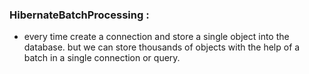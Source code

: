 ### HibernateBatchProcessing :
- every time create a connection and store a single object into the database. but we can store thousands of objects with the help of a batch in a single connection or query.

